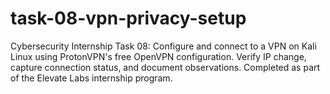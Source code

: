 # task-08-vpn-privacy-setup
Cybersecurity Internship Task 08: Configure and connect to a VPN on Kali Linux using ProtonVPN's free OpenVPN configuration. Verify IP change, capture connection status, and document observations. Completed as part of the Elevate Labs internship program.
